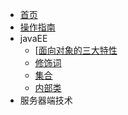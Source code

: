 * [首页](README.md)
* [操作指南](guide)
* javaEE
    * [[面向对象的三大特性](01/oop/characteristics)
    * [修饰词](01/oop/README)
    * [集合](01/oop/集合)
    * [内部类](01/oop/内部类)
* 服务器端技术


